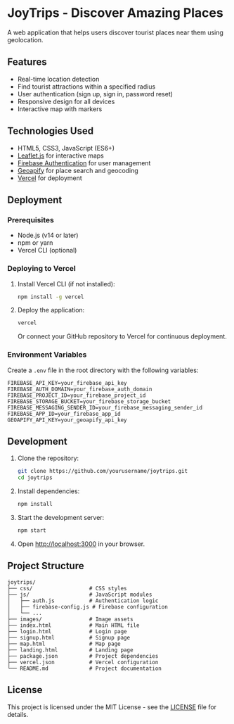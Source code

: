 # JoyTrips - Discover Amazing Places

A web application that helps users discover tourist places near them using geolocation.

## Features

- Real-time location detection
- Find tourist attractions within a specified radius
- User authentication (sign up, sign in, password reset)
- Responsive design for all devices
- Interactive map with markers

## Technologies Used

- HTML5, CSS3, JavaScript (ES6+)
- [Leaflet.js](https://leafletjs.com/) for interactive maps
- [Firebase Authentication](https://firebase.google.com/docs/auth) for user management
- [Geoapify](https://www.geoapify.com/) for place search and geocoding
- [Vercel](https://vercel.com/) for deployment

## Deployment

### Prerequisites

- Node.js (v14 or later)
- npm or yarn
- Vercel CLI (optional)

### Deploying to Vercel

1. Install Vercel CLI (if not installed):
   ```bash
   npm install -g vercel
   ```

2. Deploy the application:
   ```bash
   vercel
   ```
   
   Or connect your GitHub repository to Vercel for continuous deployment.

### Environment Variables

Create a `.env` file in the root directory with the following variables:

```
FIREBASE_API_KEY=your_firebase_api_key
FIREBASE_AUTH_DOMAIN=your_firebase_auth_domain
FIREBASE_PROJECT_ID=your_firebase_project_id
FIREBASE_STORAGE_BUCKET=your_firebase_storage_bucket
FIREBASE_MESSAGING_SENDER_ID=your_firebase_messaging_sender_id
FIREBASE_APP_ID=your_firebase_app_id
GEOAPIFY_API_KEY=your_geoapify_api_key
```

## Development

1. Clone the repository:
   ```bash
   git clone https://github.com/yourusername/joytrips.git
   cd joytrips
   ```

2. Install dependencies:
   ```bash
   npm install
   ```

3. Start the development server:
   ```bash
   npm start
   ```

4. Open [http://localhost:3000](http://localhost:3000) in your browser.

## Project Structure

```
joytrips/
├── css/                  # CSS styles
├── js/                   # JavaScript modules
│   ├── auth.js           # Authentication logic
│   ├── firebase-config.js # Firebase configuration
│   └── ...
├── images/               # Image assets
├── index.html            # Main HTML file
├── login.html            # Login page
├── signup.html           # Signup page
├── map.html              # Map page
├── landing.html          # Landing page
├── package.json          # Project dependencies
├── vercel.json           # Vercel configuration
└── README.md             # Project documentation
```

## License

This project is licensed under the MIT License - see the [LICENSE](LICENSE) file for details.
